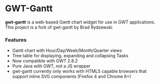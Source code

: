 # GWT-Gantt

**gwt-gantt** is a web-based Gantt chart widget for use in GWT applications. This project is a fork of gwt-gantt by Brad Rydzewski

### Features

* Gantt chart with Hour/Day/Week/Month/Quarter views
* Tree table for displaying, expanding and collapsing Tasks
* Now compatible with GWT 2.8.2
* Pure Java with GWT, not a JS wrapper
* gwt-gantt currently only works with HTML5 capable browsers that support inline SVG components (Firefox 4 and Chrome 6+)
